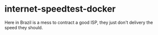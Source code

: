 # internet-speedtest-docker
Here in Brazil is a mess to contract a good ISP, they just don't delivery the speed they should.
